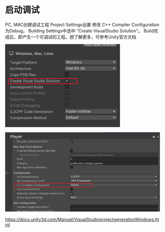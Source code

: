 # 启动调试

PC, MAC创建调试工程
    Project Settings设置
    修改 C++ Compiler Configuration为Debug。
    Building Settings中选中 "Create VisualStudio Solution"。
    Build完成后，即产生一个可调试的工程。想了解更多，可参考Unity官方文档

![1](Image/%E5%90%AF%E5%8A%A8HybridCLR%E8%B0%83%E8%AF%95/1.png)

![2](Image/%E5%90%AF%E5%8A%A8HybridCLR%E8%B0%83%E8%AF%95/2.png)

<https://docs.unity3d.com/Manual/VisualStudioprojectgenerationWindows.html>
